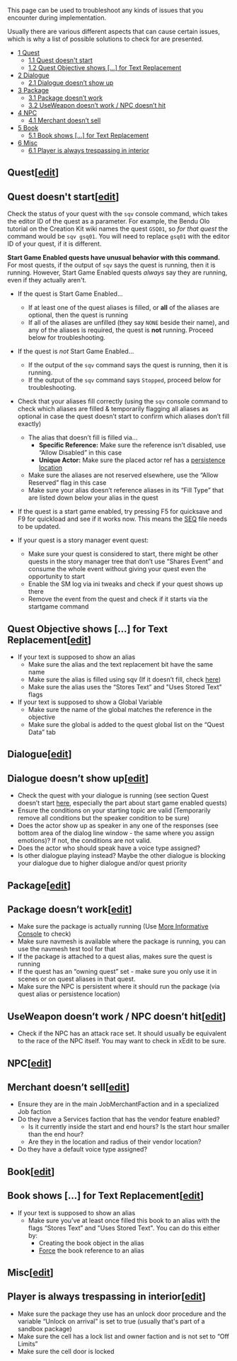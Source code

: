 This page can be used to troubleshoot any kinds of issues that you encounter during implementation.

Usually there are various different aspects that can cause certain issues, which is why a list of possible solutions to check for are presented.

-   [1 Quest](https://wiki.beyondskyrim.org/wiki/Arcane_University:Implementation_Troubleshooting_Reference#Quest)
    -   [1.1 Quest doesn't start](https://wiki.beyondskyrim.org/wiki/Arcane_University:Implementation_Troubleshooting_Reference#Quest_doesn.27t_start)
    -   [1.2 Quest Objective shows \[...\] for Text Replacement](https://wiki.beyondskyrim.org/wiki/Arcane_University:Implementation_Troubleshooting_Reference#Quest_Objective_shows_.5B....5D_for_Text_Replacement)
-   [2 Dialogue](https://wiki.beyondskyrim.org/wiki/Arcane_University:Implementation_Troubleshooting_Reference#Dialogue)
    -   [2.1 Dialogue doesn’t show up](https://wiki.beyondskyrim.org/wiki/Arcane_University:Implementation_Troubleshooting_Reference#Dialogue_doesn.E2.80.99t_show_up)
-   [3 Package](https://wiki.beyondskyrim.org/wiki/Arcane_University:Implementation_Troubleshooting_Reference#Package)
    -   [3.1 Package doesn’t work](https://wiki.beyondskyrim.org/wiki/Arcane_University:Implementation_Troubleshooting_Reference#Package_doesn.E2.80.99t_work)
    -   [3.2 UseWeapon doesn’t work / NPC doesn’t hit](https://wiki.beyondskyrim.org/wiki/Arcane_University:Implementation_Troubleshooting_Reference#UseWeapon_doesn.E2.80.99t_work_.2F_NPC_doesn.E2.80.99t_hit)
-   [4 NPC](https://wiki.beyondskyrim.org/wiki/Arcane_University:Implementation_Troubleshooting_Reference#NPC)
    -   [4.1 Merchant doesn’t sell](https://wiki.beyondskyrim.org/wiki/Arcane_University:Implementation_Troubleshooting_Reference#Merchant_doesn.E2.80.99t_sell)
-   [5 Book](https://wiki.beyondskyrim.org/wiki/Arcane_University:Implementation_Troubleshooting_Reference#Book)
    -   [5.1 Book shows \[...\] for Text Replacement](https://wiki.beyondskyrim.org/wiki/Arcane_University:Implementation_Troubleshooting_Reference#Book_shows_.5B....5D_for_Text_Replacement)
-   [6 Misc](https://wiki.beyondskyrim.org/wiki/Arcane_University:Implementation_Troubleshooting_Reference#Misc)
    -   [6.1 Player is always trespassing in interior](https://wiki.beyondskyrim.org/wiki/Arcane_University:Implementation_Troubleshooting_Reference#Player_is_always_trespassing_in_interior)

## Quest\[[edit](https://wiki.beyondskyrim.org/w/index.php?title=Arcane_University:Implementation_Troubleshooting_Reference&action=edit&section=1 "Edit section: Quest")\]

## Quest doesn't start\[[edit](https://wiki.beyondskyrim.org/w/index.php?title=Arcane_University:Implementation_Troubleshooting_Reference&action=edit&section=2 "Edit section: Quest doesn't start")\]

Check the status of your quest with the `sqv` console command, which takes the editor ID of the quest as a parameter. For example, the Bendu Olo tutorial on the Creation Kit wiki names the quest `GSQ01`, so _for that quest_ the command would be `sqv gsq01`. You will need to replace `gsq01` with the editor ID of your quest, if it is different.

**Start Game Enabled quests have unusual behavior with this command.** For most quests, if the output of `sqv` says the quest is running, then it is running. However, Start Game Enabled quests _always_ say they are running, even if they actually aren't.

-   If the quest is Start Game Enabled...
    -   If at least one of the quest aliases is filled, or **all** of the aliases are optional, then the quest is running
    -   If all of the aliases are unfilled (they say `NONE` beside their name), and any of the aliases is required, the quest is **not** running. Proceed below for troubleshooting.
-   If the quest is _not_ Start Game Enabled...
    -   If the output of the `sqv` command says the quest is running, then it is running.
    -   If the output of the `sqv` command says `Stopped`, proceed below for troubleshooting.

-   Check that your aliases fill correctly (using the `sqv` console command to check which aliases are filled & temporarily flagging all aliases as optional in case the quest doesn’t start to confirm which aliases don’t fill exactly)
    -   The alias that doesn’t fill is filled via...
        -   **Specific Reference:** Make sure the reference isn’t disabled, use “Allow Disabled” in this case
        -   **Unique Actor:** Make sure the placed actor ref has a [persistence location](https://ck.uesp.net/wiki/Reference#Persist_Location)
    -   Make sure the aliases are not reserved elsewhere, use the “Allow Reserved” flag in this case
    -   Make sure your alias doesn’t reference aliases in its “Fill Type” that are listed down below your alias in the quest
-   If the quest is a start game enabled, try pressing F5 for quicksave and F9 for quickload and see if it works now. This means the [SEQ](https://wiki.beyondskyrim.org/wiki/Arcane_University:Seq_Guide "Arcane University:Seq Guide") file needs to be updated.
-   If your quest is a story manager event quest:
    -   Make sure your quest is considered to start, there might be other quests in the story manager tree that don’t use “Shares Event” and consume the whole event without giving your quest even the opportunity to start
    -   Enable the SM log via ini tweaks and check if your quest shows up there
    -   Remove the event from the quest and check if it starts via the startgame command

## Quest Objective shows \[...\] for Text Replacement\[[edit](https://wiki.beyondskyrim.org/w/index.php?title=Arcane_University:Implementation_Troubleshooting_Reference&action=edit&section=3 "Edit section: Quest Objective shows [...] for Text Replacement")\]

-   If your text is supposed to show an alias
    -   Make sure the alias and the text replacement bit have the same name
    -   Make sure the alias is filled using sqv (If it doesn’t fill, check [here](https://wiki.beyondskyrim.org/wiki/Arcane_University:Implementation_Troubleshooting_Reference#AliasNotFilling))
    -   Make sure the alias uses the “Stores Text” and "Uses Stored Text" flags
-   If your text is supposed to show a Global Variable
    -   Make sure the name of the global matches the reference in the objective
    -   Make sure the global is added to the quest global list on the “Quest Data” tab

## Dialogue\[[edit](https://wiki.beyondskyrim.org/w/index.php?title=Arcane_University:Implementation_Troubleshooting_Reference&action=edit&section=4 "Edit section: Dialogue")\]

## Dialogue doesn’t show up\[[edit](https://wiki.beyondskyrim.org/w/index.php?title=Arcane_University:Implementation_Troubleshooting_Reference&action=edit&section=5 "Edit section: Dialogue doesn’t show up")\]

-   Check the quest with your dialogue is running (see section Quest doesn’t start [here](https://wiki.beyondskyrim.org/wiki/Arcane_University:Implementation_Troubleshooting_Reference#Quest_doesn.27t_start "Arcane University:Implementation Troubleshooting Reference"), especially the part about start game enabled quests)
-   Ensure the conditions on your starting topic are valid (Temporarily remove all conditions but the speaker condition to be sure)
-   Does the actor show up as speaker in any one of the responses (see bottom area of the dialog line window - the same where you assign emotions)? If not, the conditions are not valid.
-   Does the actor who should speak have a voice type assigned?
-   Is other dialogue playing instead? Maybe the other dialogue is blocking your dialogue due to higher dialogue and/or quest priority

## Package\[[edit](https://wiki.beyondskyrim.org/w/index.php?title=Arcane_University:Implementation_Troubleshooting_Reference&action=edit&section=6 "Edit section: Package")\]

## Package doesn’t work\[[edit](https://wiki.beyondskyrim.org/w/index.php?title=Arcane_University:Implementation_Troubleshooting_Reference&action=edit&section=7 "Edit section: Package doesn’t work")\]

-   Make sure the package is actually running (Use [More Informative Console](https://www.nexusmods.com/skyrimspecialedition/mods/19250) to check)
-   Make sure navmesh is available where the package is running, you can use the navmesh test tool for that
-   If the package is attached to a quest alias, makes sure the quest is running
-   If the quest has an “owning quest” set - make sure you only use it in scenes or on quest aliases in that quest.
-   Make sure the NPC is persistent where it should run the package (via quest alias or persistence location)

## UseWeapon doesn’t work / NPC doesn’t hit\[[edit](https://wiki.beyondskyrim.org/w/index.php?title=Arcane_University:Implementation_Troubleshooting_Reference&action=edit&section=8 "Edit section: UseWeapon doesn’t work / NPC doesn’t hit")\]

-   Check if the NPC has an attack race set. It should usually be equivalent to the race of the NPC itself. You may want to check in xEdit to be sure.

## NPC\[[edit](https://wiki.beyondskyrim.org/w/index.php?title=Arcane_University:Implementation_Troubleshooting_Reference&action=edit&section=9 "Edit section: NPC")\]

## Merchant doesn’t sell\[[edit](https://wiki.beyondskyrim.org/w/index.php?title=Arcane_University:Implementation_Troubleshooting_Reference&action=edit&section=10 "Edit section: Merchant doesn’t sell")\]

-   Ensure they are in the main JobMerchantFaction and in a specialized Job faction
-   Do they have a Services faction that has the vendor feature enabled?
    -   Is it currently inside the start and end hours? Is the start hour smaller than the end hour?
    -   Are they in the location and radius of their vendor location?
-   Do they have a default voice type assigned?

## Book\[[edit](https://wiki.beyondskyrim.org/w/index.php?title=Arcane_University:Implementation_Troubleshooting_Reference&action=edit&section=11 "Edit section: Book")\]

## Book shows \[...\] for Text Replacement\[[edit](https://wiki.beyondskyrim.org/w/index.php?title=Arcane_University:Implementation_Troubleshooting_Reference&action=edit&section=12 "Edit section: Book shows [...] for Text Replacement")\]

-   If your text is supposed to show an alias
    -   Make sure you’ve at least once filled this book to an alias with the flags “Stores Text” and "Uses Stored Text". You can do this either by:
        -   Creating the book object in the alias
        -   [Force](https://ck.uesp.net/wiki/ForceRefTo_-_ReferenceAlias) the book reference to an alias

## Misc\[[edit](https://wiki.beyondskyrim.org/w/index.php?title=Arcane_University:Implementation_Troubleshooting_Reference&action=edit&section=13 "Edit section: Misc")\]

## Player is always trespassing in interior\[[edit](https://wiki.beyondskyrim.org/w/index.php?title=Arcane_University:Implementation_Troubleshooting_Reference&action=edit&section=14 "Edit section: Player is always trespassing in interior")\]

-   Make sure the package they use has an unlock door procedure and the variable “Unlock on arrival” is set to true (usually that's part of a sandbox package)
-   Make sure the cell has a lock list and owner faction and is not set to “Off Limits”
-   Make sure the cell door is locked
